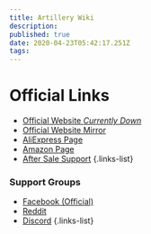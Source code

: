 ```yaml
---
title: Artillery Wiki
description: 
published: true
date: 2020-04-23T05:42:17.251Z
tags: 
---
```


# Official Links
- [Official Website *Currently Down*](http://artillery3d.com/)
- [Official Website Mirror](https://3d-nexus.com/resources/file-archives/category/5-printer-firmware)
- [AliExpress Page](https://www.aliexpress.com/store/4697033?spm=a2g0o.detail.100005.1.79a0183beCWhyJ)
- [Amazon Page](https://www.amazon.com/stores/node/19051234011?_encoding=UTF8&field-lbr_brands_browse-bin=Artillery)
- [After Sale Support](https://desk.zoho.com/portal/evnovo/home)
{.links-list}

### Support Groups
- [Facebook (Official)](https://www.facebook.com/groups/artilleryswx1/)
- [Reddit](https://www.reddit.com/r/Artillery3D/)
- [Discord](https://discord.gg/h273VeU)
{.links-list}